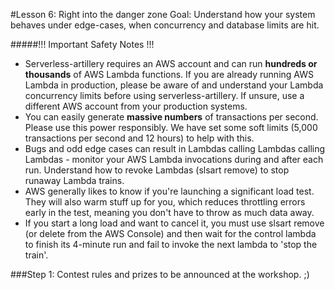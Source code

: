 #Lesson 6: Right into the danger zone
Goal: Understand how your system behaves under edge-cases, when concurrency and database limits are hit.

#####!!! Important Safety Notes !!!
* Serverless-artillery requires an AWS account and can run **hundreds or thousands** of AWS Lambda functions.  If you are already running AWS Lambda in production, please be aware of and understand your Lambda concurrency limits before using serverless-artillery.  If unsure, use a different AWS account from your production systems.
* You can easily generate **massive numbers** of transactions per second.  Please use this power responsibly.  We have set some soft limits (5,000 transactions per second and 12 hours) to help with this.
* Bugs and odd edge cases can result in Lambdas calling Lambdas calling Lambdas - monitor your AWS Lambda invocations during and after each run.  Understand how to revoke Lambdas (slsart remove) to stop runaway Lambda trains.
* AWS generally likes to know if you're launching a significant load test. They will also warm stuff up for you, which reduces throttling errors early in the test, meaning you don't have to throw as much data away.
* If you start a long load and want to cancel it, you must use slsart remove (or delete from the AWS Console) and then wait for the control lambda to finish its 4-minute run and fail to invoke the next lambda to 'stop the train'.


###Step 1:
Contest rules and prizes to be announced at the workshop. ;)